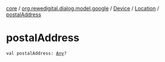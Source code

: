 [core](../../../index.md) / [org.rewedigital.dialog.model.google](../../index.md) / [Device](../index.md) / [Location](index.md) / [postalAddress](./postal-address.md)

# postalAddress

`val postalAddress: `[`Any`](https://kotlinlang.org/api/latest/jvm/stdlib/kotlin/-any/index.html)`?`
